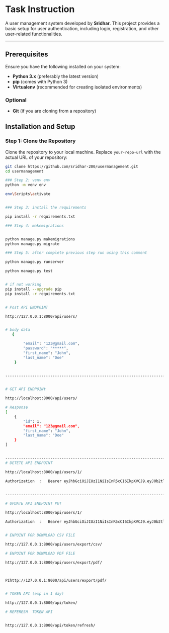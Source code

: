 # Task Instruction

A user management system developed by **Sridhar**. This project provides a basic setup for user authentication, including login, registration, and other user-related functionalities.

---

## Prerequisites

Ensure you have the following installed on your system:

- **Python 3.x** (preferably the latest version)
- **pip** (comes with Python 3)
- **Virtualenv** (recommended for creating isolated environments)

### Optional

- **Git** (if you are cloning from a repository)

## Installation and Setup

### Step 1: Clone the Repository

Clone the repository to your local machine. Replace `your-repo-url` with the actual URL of your repository:

```bash
git clone https://github.com/sridhar-200/usermanagement.git
cd usermanagement

### Step 2: venv env
python -m venv env

env\Scripts\activate


### Step 3: install the requirements

pip install -r requirements.txt

### Step 4: makemigrations


python manage.py makemigrations
python manage.py migrate

### Step 5: after complete previous step run using this comment

python manage.py runserver

python manage.py test


# if not working
pip install --upgrade pip
pip install -r requirements.txt


# Post API ENDPOINT

http://127.0.0.1:8000/api/users/


# body data
   {

        "email": "123@gmail.com",
        "password": "*****",
        "first_name": "John",
        "last_name": "Doe"
    }


-------------------------------------------------------------------------------------------------------------------------------------------


# GET API ENDPOINt

http://localhost:8000/api/users/

# Response
[
    {
        "id": 1,
        "email": "123@gmail.com",
        "first_name": "John",
        "last_name": "Doe"
    }
]


---------------------------------------------------------------------------------------------------------------------------------------------------------
# DETETE API ENDPOINT

http://localhost:8000/api/users/1/

Authorization  :   Bearer eyJhbGciOiJIUzI1NiIsInR5cCI6IkpXVCJ9.eyJ0b2tlbl90eXBlIjoiYWNjZXNzIiwiZXhwIjoxNzMwMTcyNDY0LCJpYXQiOjE3MzAxNzIxNjQsImp0aSI6IjNiMWM2NDdkN2RiMjRhNzE4MjI0NDdhMzA2NjY0MWFiIiwidXNlcl9pZCI6Mn0.E56S6zXMlOJVmMf5-8YAGZ2Sxd96zpjBRt8OF_M4IQQ


------------------------------------------------------------------------------------------------------------------------------------------------------

# UPDATE API ENDPOINT PUT

http://localhost:8000/api/users/1/

Authorization  :   Bearer eyJhbGciOiJIUzI1NiIsInR5cCI6IkpXVCJ9.eyJ0b2tlbl90eXBlIjoiYWNjZXNzIiwiZXhwIjoxNzMwMTcyNDY0LCJpYXQiOjE3MzAxNzIxNjQsImp0aSI6IjNiMWM2NDdkN2RiMjRhNzE4MjI0NDdhMzA2NjY0MWFiIiwidXNlcl9pZCI6Mn0.E56S6zXMlOJVmMf5-8YAGZ2Sxd96zpjBRt8OF_M4IQQ


# ENPOINT FOR DOWNLOAD CSV FILE 

http://127.0.0.1:8000/api/users/export/csv/

# ENPOINT FOR DOWNLOAD PDF FILE 

http://127.0.0.1:8000/api/users/export/pdf/



PIhttp://127.0.0.1:8000/api/users/export/pdf/


# TOKEN API (exp in 1 day)

http://127.0.0.1:8000/api/token/

# REFERESH  TOKEN API 


http://127.0.0.1:8000/api/token/refresh/

```
